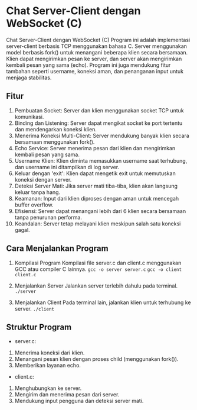 # Chat Server-Client dengan WebSocket (C)

Chat Server-Client dengan WebSocket (C)
Program ini adalah implementasi server-client berbasis TCP menggunakan bahasa C. Server menggunakan model berbasis fork() untuk menangani beberapa klien secara bersamaan. Klien dapat mengirimkan pesan ke server, dan server akan mengirimkan kembali pesan yang sama (echo). Program ini juga mendukung fitur tambahan seperti username, koneksi aman, dan penanganan input untuk menjaga stabilitas.

## Fitur
1. Pembuatan Socket: Server dan klien menggunakan socket TCP untuk komunikasi.
2. Binding dan Listening: Server dapat mengikat socket ke port tertentu dan mendengarkan koneksi klien.
3. Menerima Koneksi Multi-Client: Server mendukung banyak klien secara bersamaan menggunakan fork().
4. Echo Service: Server menerima pesan dari klien dan mengirimkan kembali pesan yang sama.
5. Username Klien: Klien diminta memasukkan username saat terhubung, dan username ini ditampilkan di log server.
6. Keluar dengan 'exit': Klien dapat mengetik exit untuk memutuskan koneksi dengan server.
7. Deteksi Server Mati: Jika server mati tiba-tiba, klien akan langsung keluar tanpa hang.
8. Keamanan: Input dari klien diproses dengan aman untuk mencegah buffer overflow.
9. Efisiensi: Server dapat menangani lebih dari 6 klien secara bersamaan tanpa penurunan performa.
10. Keandalan: Server tetap melayani klien meskipun salah satu koneksi gagal.

## Cara Menjalankan Program
1. Kompilasi Program
Kompilasi file server.c dan client.c menggunakan GCC atau compiler C lainnya.
`gcc -o server server.c`
`gcc -o client client.c`

2. Menjalankan Server
Jalankan server terlebih dahulu pada terminal.
`./server`

4. Menjalankan Client
Pada terminal lain, jalankan klien untuk terhubung ke server.
`./client`

## Struktur Program
- server.c:
1. Menerima koneksi dari klien.
2. Menangani pesan klien dengan proses child (menggunakan fork()).
3. Memberikan layanan echo.
- client.c:
1. Menghubungkan ke server.
2. Mengirim dan menerima pesan dari server.
3. Mendukung input pengguna dan deteksi server mati.


